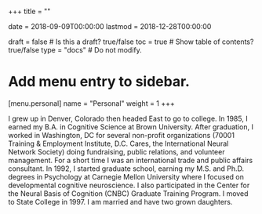 +++
title = ""

date = 2018-09-09T00:00:00
lastmod = 2018-12-28T00:00:00

draft = false  # Is this a draft? true/false
toc = true  # Show table of contents? true/false
type = "docs"  # Do not modify.

# Add menu entry to sidebar.
[menu.personal]
  name = "Personal"
  weight = 1
+++

I grew up in Denver, Colorado then headed East to go to college. 
In 1985, I earned my B.A. in Cognitive Science at Brown University. 
After graduation, I worked in Washington, DC for several non-profit organizations (70001 Training & Employment Institute, D.C. Cares, the International Neural Network Society) doing fundraising, public relations, and volunteer management. 
For a short time I was an international trade and public affairs consultant. 
In 1992, I started graduate school, earning my M.S. and Ph.D. degrees in Psychology at Carnegie Mellon University where I focused on developmental cognitive neuroscience. 
I also participated in the Center for the Neural Basis of Cognition (CNBC) Graduate Training Program. I moved to State College in 1997. 
I am married and have two grown daughters.
